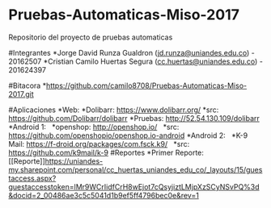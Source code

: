 # Pruebas-Automaticas-Miso-2017
Repositorio del proyecto de pruebas automaticas

#Integrantes
*Jorge David Runza Gualdron (jd.runza@uniandes.edu.co) - 20162507 
*Cristian Camilo Huertas Segura (cc.huertas@uniandes.edu.co) - 201624397 

#Bitacora
*https://github.com/camilo8708/Pruebas-Automaticas-Miso-2017.git 

#Aplicaciones
*Web:
   *Dolibarr: https://www.dolibarr.org/
   *src: https://github.com/Dolibarr/dolibarr 
   *Pruebas: http://52.54.130.109/dolibarr
*Android 1:  
   *openshop: http://openshop.io/  
   *src: https://github.com/openshopio/openshop.io-android 
*Android 2:  
   *K-9 Mail: https://f-droid.org/packages/com.fsck.k9/  
   *src: https://github.com/k9mail/k-9 
#Reportes
*Primer Reporte: [[Reporte]]https://uniandes-my.sharepoint.com/personal/cc_huertas_uniandes_edu_co/_layouts/15/guestaccess.aspx?guestaccesstoken=lMr9WCrIidfCrH8wEjot7cQsyjiztLMjpXzSCyNSvPQ%3d&docid=2_00486ae3c5c5041d1b9ef5ff4796bec0e&rev=1

